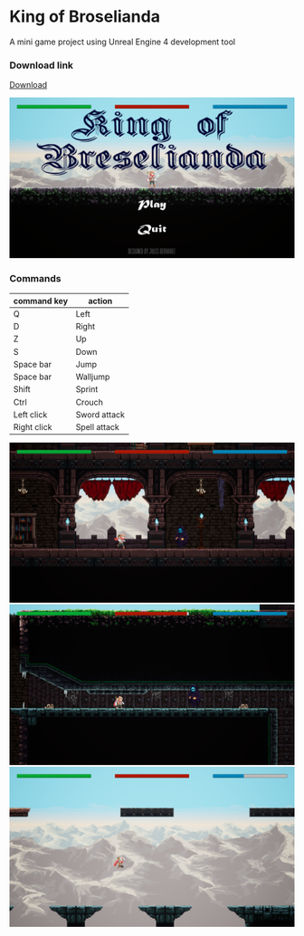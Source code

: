 # King of Broselianda
A mini game project using Unreal Engine 4 development tool

### Download link
[Download](https://drive.google.com/drive/folders/1EO8ri7h5EZPfeGrPibfl_5kH43hEEme8?usp=sharing)

![Main menu](https://github.com/Jules-Berhault/King-of-Broselianda/blob/master/Snapshots/Main_menu.png)

### Commands

command key | action
------------ | -------------
Q | Left
D | Right
Z | Up
S | Down
Space bar | Jump
Space bar | Walljump
Shift | Sprint
Ctrl | Crouch
Left click | Sword attack
Right click | Spell attack

![Snapshot 1](https://github.com/Jules-Berhault/King-of-Broselianda/blob/master/Snapshots/Snapshot_1.png)
![Snapshot 2](https://github.com/Jules-Berhault/King-of-Broselianda/blob/master/Snapshots/Snapshot_2.png)
![Snapshot 3](https://github.com/Jules-Berhault/King-of-Broselianda/blob/master/Snapshots/Snapshot_3.png)
